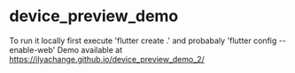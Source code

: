# device_preview_demo

To run it locally first execute 'flutter create .' and probabaly 'flutter config --enable-web'
Demo available at https://ilyachange.github.io/device_preview_demo_2/
